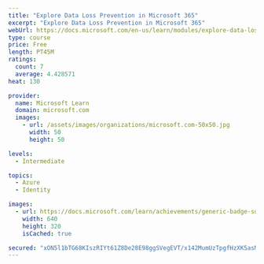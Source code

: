 ```yaml
---
title: "Explore Data Loss Prevention in Microsoft 365"
excerpt: "Explore Data Loss Prevention in Microsoft 365"
webUrl: https://docs.microsoft.com/en-us/learn/modules/explore-data-loss-prevention-microsoft-365/
type: course
price: Free
length: PT45M
ratings:
  count: 7
  average: 4.428571
heat: 130

provider:
  name: Microsoft Learn
  domain: microsoft.com
  images:
    - url: /assets/images/organizations/microsoft.com-50x50.jpg
      width: 50
      height: 50

levels:
  - Intermediate

topics:
  - Azure
  - Identity

images:
  - url: https://docs.microsoft.com/learn/achievements/generic-badge-social.png
    width: 640
    height: 320
    isCached: true

secured: "xON5l1bTG68KIszRIYt61Z8De28E98ggSVegEVT/x142MumUzTpgfHzXK5asMWW5NoRkIG+tfG2Y3B6LN8PHIGzwEuR9n7kIOp7smQygwDLAk7inFOu3whXjBClwjOTVKhRnzTP93iUnOeQtgUrpV7P/st0N9bSJRXQLA5eYs95VGKUTW1fKtjriTDMEJWP3vN6XKKuXMVWg4QwkQUYIY06C+khE4eycHVZsuvBJwCc6pGJ/b3NELydMN3wmJOLVcz4NxfP3J9tDq2urrJLkmTJX2LzssaylsS8p/wh+mpEJOKrB1waopXielLM0h6XypQcsEHo7vA9eiJw4zPAFf5M8kGXQ81rfE6rUW+dscP7eYfnUXa8komq5iT2ieX3G+tcEumxJDPPyiAuHpUKa0PsaFGrh1YH8SMcPSOG8++4=;sufhC9F/mhUdbSz6du217Q=="
---
```


